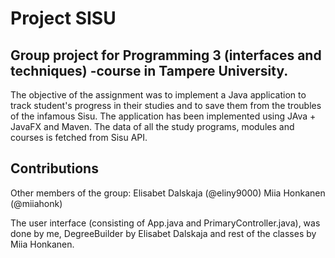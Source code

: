 # Project SISU

## Group project for Programming 3 (interfaces and techniques) -course in Tampere University. 

The objective of the assignment was to implement a Java application to track student's progress in their studies and to save them from the troubles of the infamous Sisu. The application has been implemented using JAva + JavaFX and Maven. 
The data of all the study programs, modules and courses is fetched from Sisu API. 

## Contributions

Other members of the group:
Elisabet Dalskaja (@eliny9000)
Miia Honkanen (@miiahonk)

The user interface (consisting of App.java and PrimaryController.java),  was done by me, 
DegreeBuilder by Elisabet Dalskaja and rest of the classes by Miia Honkanen.
